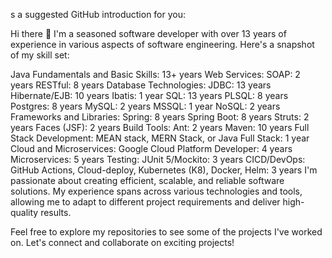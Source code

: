 s a suggested GitHub introduction for you:

Hi there 👋
I'm a seasoned software developer with over 13 years of experience in various aspects of software engineering. Here's a snapshot of my skill set:

Java Fundamentals and Basic Skills: 13+ years
Web Services:
SOAP: 2 years
RESTful: 8 years
Database Technologies:
JDBC: 13 years
Hibernate/EJB: 10 years
Ibatis: 1 year
SQL: 13 years
PLSQL: 8 years
Postgres: 8 years
MySQL: 2 years
MSSQL: 1 year
NoSQL: 2 years
Frameworks and Libraries:
Spring: 8 years
Spring Boot: 8 years
Struts: 2 years
Faces (JSF): 2 years
Build Tools:
Ant: 2 years
Maven: 10 years
Full Stack Development:
MEAN stack, MERN Stack, or Java Full Stack: 1 year
Cloud and Microservices:
Google Cloud Platform Developer: 4 years
Microservices: 5 years
Testing:
JUnit 5/Mockito: 3 years
CICD/DevOps:
GitHub Actions, Cloud-deploy, Kubernetes (K8), Docker, Helm: 3 years
I'm passionate about creating efficient, scalable, and reliable software solutions. My experience spans across various technologies and tools, allowing me to adapt to different project requirements and deliver high-quality results.

Feel free to explore my repositories to see some of the projects I've worked on. Let's connect and collaborate on exciting projects!
